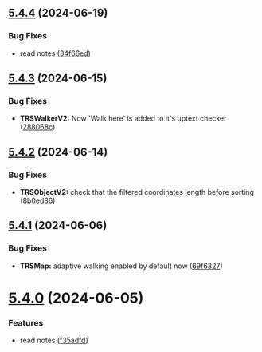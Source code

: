 ## [5.4.4](https://github.com/Torwent/SRL-T/compare/v5.4.3...v5.4.4) (2024-06-19)


### Bug Fixes

* read notes ([34f66ed](https://github.com/Torwent/SRL-T/commit/34f66ed85235673245f454a3642a1f90c0cf8995))



## [5.4.3](https://github.com/Torwent/SRL-T/compare/v5.4.2...v5.4.3) (2024-06-15)


### Bug Fixes

* **TRSWalkerV2:** Now 'Walk here' is added to it's uptext checker ([288068c](https://github.com/Torwent/SRL-T/commit/288068c8313748b93e759b147a546f0e65798f56))



## [5.4.2](https://github.com/Torwent/SRL-T/compare/v5.4.1...v5.4.2) (2024-06-14)


### Bug Fixes

* **TRSObjectV2:** check that the filtered coordinates length before sorting ([8b0ed86](https://github.com/Torwent/SRL-T/commit/8b0ed8651bfefd4c76b17ac02bc60d21e0d45cd1))



## [5.4.1](https://github.com/Torwent/SRL-T/compare/v5.4.0...v5.4.1) (2024-06-06)


### Bug Fixes

* **TRSMap:** adaptive walking enabled by default now ([69f6327](https://github.com/Torwent/SRL-T/commit/69f63272f21b5c9f477984b9281a3063b85044b8))



# [5.4.0](https://github.com/Torwent/SRL-T/compare/v5.3.3...v5.4.0) (2024-06-05)


### Features

* read notes ([f35adfd](https://github.com/Torwent/SRL-T/commit/f35adfdd43c4fae3190c0a1d601111834fab8b6c))



